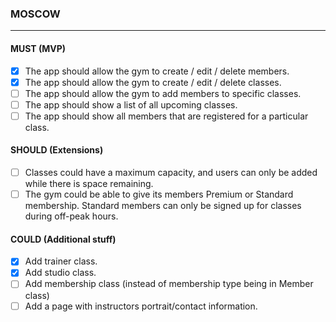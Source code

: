 ### MOSCOW
***

#### MUST (MVP)

* [x] The app should allow the gym to create / edit / delete members.
* [x] The app should allow the gym to create / edit / delete classes.
* [ ] The app should allow the gym to add members to specific classes.
* [ ] The app should show a list of all upcoming classes.
* [ ] The app should show all members that are registered for a particular class.

#### SHOULD (Extensions)

* [ ] Classes could have a maximum capacity, and users can only be added while there is space remaining.
* [ ] The gym could be able to give its members Premium or Standard membership. Standard members can only be signed up for classes during off-peak hours.

#### COULD (Additional stuff)

* [x] Add trainer class.
* [x] Add studio class.
* [ ] Add membership class (instead of membership type being in Member class)
* [ ] Add a page with instructors portrait/contact information.
